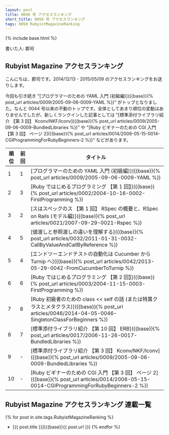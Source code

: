 ```yaml
---
layout: post
title: 0050 号 アクセスランキング
short_title: 0050 号 アクセスランキング
tags: 0050 RubyistMagazineRanking
---
```

{% include base.html %}


書いた人: 郡司

## Rubyist Magazine アクセスランキング

こんにちは、郡司です。2014/12/13 - 2015/05/09 のアクセスランキングをお送りします。

今回も引き続き "[プログラマーのための YAML 入門 (初級編)]({{base}}{% post_url articles/0009/2005-09-06-0009-YAML %})" がトップとなりました。なんと 0044 号以来の不動のトップです。全体としてあまり順位の変動はありませんでしたが、新しくランクインした記事としては "[標準添付ライブラリ紹介 【第 3 回】 Kconv/NKF/Iconv]({{base}}{% post_url articles/0009/2005-09-06-0009-BundledLibraries %})" や "[Ruby ビギナーのための CGI 入門 【第 3 回】 ページ 2]({{base}}{% post_url articles/0014/2006-05-15-0014-CGIProgrammingForRubyBeginners-2 %})" などがあります。

| 順位| 前回| タイトル|
|---|---|---|
| 1| 1| [プログラマーのための YAML 入門 (初級編)]({{base}}{% post_url articles/0009/2005-09-06-0009-YAML %})|
| 2| 3| [Ruby ではじめるプログラミング 【第 1 回】]({{base}}{% post_url articles/0002/2004-10-16-0002-FirstProgramming %})|
| 3| 2| [スはスペックのス 【第 1 回】 RSpec の概要と、RSpec on Rails (モデル編)]({{base}}{% post_url articles/0021/2007-09-29-0021-Rspec %})|
| 4| 5| [値渡しと参照渡しの違いを理解する]({{base}}{% post_url articles/0032/2011-01-31-0032-CallByValueAndCallByReference %})|
| 5| 4| [エンドツーエンドテストの自動化は Cucumber から Turnip へ]({{base}}{% post_url articles/0042/2013-05-29-0042-FromCucumberToTurnip %})|
| 6| 6| [Ruby ではじめるプログラミング 【第 2 回】]({{base}}{% post_url articles/0003/2004-11-15-0003-FirstProgramming %})|
| 7| 8| [Ruby 初級者のための class << self の話 (または特異クラスとメタクラス)]({{base}}{% post_url articles/0046/2014-04-05-0046-SingletonClassForBeginners %})|
| 8| 7| [標準添付ライブラリ紹介 【第 10 回】 ERB]({{base}}{% post_url articles/0017/2006-11-26-0017-BundledLibraries %})|
| 9| -| [標準添付ライブラリ紹介 【第 3 回】 Kconv/NKF/Iconv]({{base}}{% post_url articles/0009/2005-09-06-0009-BundledLibraries %})|
| 10| -| [Ruby ビギナーのための CGI 入門 【第 3 回】 ページ 2]({{base}}{% post_url articles/0014/2006-05-15-0014-CGIProgrammingForRubyBeginners-2 %})|


## Rubyist Magazine アクセスランキング 連載一覧

{% for post in site.tags.RubyistMagazineRanking %}
  - [{{ post.title }}]({{base}}{{ post.url }})
{% endfor %}


